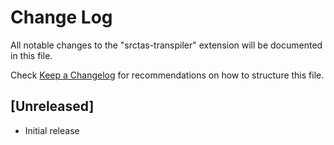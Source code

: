 # Change Log

All notable changes to the "srctas-transpiler" extension will be documented in this file.

Check [Keep a Changelog](http://keepachangelog.com/) for recommendations on how to structure this file.

## [Unreleased]

- Initial release